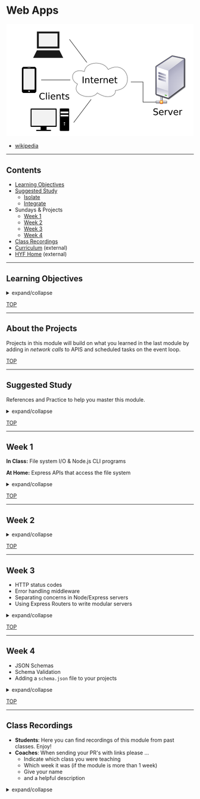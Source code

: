 # Web Apps

![client/server diagram](./diagrams/client-server-model.svg)

- [wikipedia](https://en.wikipedia.org/wiki/Client%E2%80%93server_model#/media/File:Client-server-model.svg)

---

## Contents

- [Learning Objectives](#learning-objectives)
- [Suggested Study](#suggested-study)
  - [Isolate](./isolate/index.html)
  - [Integrate](./integrate/README.md)
- Sundays & Projects
  - [Week 1](#week-1)
  - [Week 2](#week-2)
  - [Week 3](#week-3)
  - [Week 4](#week-4)
- [Class Recordings](#class-recordings)
- [Curriculum](https://home.hackyourfuture.be/curriculum) (external)
- [HYF Home](https://home.hackyourfuture.be/) (external)

---

## Learning Objectives

<details>
<summary>expand/collapse</summary>

### Programming Skills

- Comfortably work with the file system
- Explain "persistence"
- Build basic fullstack projects (SPA/API) that save to the file system
- Write RESTful APIs for simple data relationships
- Using NPM Packages in your projects
- Using Postman to develop APIs without a frontend
- Running and writing tests for API routes
- Documenting your code with JSDoc

### Native Node.js

- Node.js CLI scripts
  - [argsv](https://nodejs.org/en/knowledge/command-line/how-to-parse-command-line-arguments/) - Use command line arguments in Node
- Native Node.js modules
  - [assert](https://nodejs.org/api/assert.html) - Test values in Node.js
  - [fs](https://nodejs.org/api/fs.html) - Read & write form the file system
  - [path](https://nodejs.org/api/path.html) - Manipulate file paths
  - [util.promisify](https://nodejs.org/api/util.html#util_util_promisify_original) - Convert functions that take callbacks into Promises

### NPM Packages

- for fun:
  - [cowsay](https://github.com/piuccio/cowsay) - make cows say things
- for serious:
  - [node-fetch](https://github.com/node-fetch/node-fetch) - Make API requests from Node
  - [express](https://github.com/expressjs/express) - Minimalist web framework for node
  - [body-parser](https://github.com/expressjs/body-parser) - Parse HTTP request body into JS object
  - [cors](https://github.com/expressjs/cors) - Cross Origin Resource Sharing for Express
  - [morgan](https://github.com/expressjs/morgan) - logging for Express
  - [joi](https://github.com/hapijs/joi) - JSON schemas & validation

### Development Tools

- [JSDoc](https://github.com/jsdoc/jsdoc) - Generate documentation for your projects
- [Postman](https://www.postman.com/) - Test your APIs without a frontend

</details>

[TOP](#asynchronous-programming)

---

## About the Projects

Projects in this module will build on what you learned in the last module by adding in _network calls_ to APIS and scheduled tasks on the event loop.

[TOP](#asynchronous-programming)

---

## Suggested Study

References and Practice to help you master this module.

<details>
<summary>expand/collapse</summary>

> https://study.hackyourfuture.be/node-js

### Debugging Node in VSCode

- [Getting started with Node.js debugging in VS Code](https://www.youtube.com/watch?v=2oFKNL7vYV8)
- [Burke Holland](https://www.youtube.com/watch?v=NW2HG9C_mZc)
- [VSCode Channel Intro](https://www.youtube.com/watch?v=2oFKNL7vYV8)
- [James Q Quick](https://www.youtube.com/watch?v=yFtU6_UaOtA)
- [CodeSpace, 2 Ways](https://www.youtube.com/watch?v=N8O-Yf3hc-A)

### NPM

- [What is it? How to use it?](https://www.youtube.com/watch?v=8Rmj5UY5mJk)

### Node.js

- **101**
  - [Mosh: Node.js in 1 hour](https://www.youtube.com/watch?v=uVwtVBpw7RQ&list=PLTjRvDozrdlydy3uUBWZlLUTNpJSGGCEm&index=1)
  - [Traversy: Node for Absolute Beginners](https://www.youtube.com/watch?v=U8XF6AFGqlc)
  - [Traversy: Node.js Crash Course](https://www.youtube.com/watch?v=fBNz5xF-Kx4)
- **Built-In Modules**
  - [promisifying-fs](https://github.com/hackyourfuturebelgium/promisifying-fs)
- **CLIs**
  - [cowsaydex](https://github.com/hackyourfuturebelgium/cowsaydex)
  - Practice integrating NPM Packages into your projects, starting with [cowsay](https://github.com/piuccio/cowsay)
  - [node-practice-replace](https://github.com/HackYourFutureBelgium/node-practice-replace)
- **API Calls**
  - [node-fetch](https://www.npmjs.com/package/node-fetch): a module for using `fetch` syntax in Node.js
  - To study a full app with `node-fetch`, head over to [weather-it-promised](../integrate/weather-it-promised) & [weather-it-async-await](../integrate/weather-it-async-await)
  - [node-fetchemon](https://github.com/hackyourfuturebelgium/node-fetchemon) (exercises to practice `node-fetch`)

### About Servers

- HTTP Status Code: [HTTP Request Status Code Guide](https://www.youtube.com/watch?v=VLH3FMQ5BIQ)
- Middleware: [tutorialspoint](https://www.tutorialspoint.com/expressjs/expressjs_middleware.htm), [express.js guide](https://expressjs.com/en/guide/using-middleware.html), [writing middleware (video)](https://www.youtube.com/watch?v=msw1D8oSw5M)
- Static Serving: [alligator article](https://alligator.io/nodejs/serving-static-files-in-express/), [codedamn video](https://www.youtube.com/watch?v=7UErZ43jzrU)
- Error Handling Middleware:
  - [Handling Errors in Express](https://zellwk.com/blog/express-errors/)
  - [REST API Tutorial (Node, Express & Mongo) #10 - Error Handling](https://www.youtube.com/watch?v=w1V2SdzdQBs)
- CORS: [Cross Origin Resource Sharing](https://www.youtube.com/watch?v=x_Z6iYY5ibc)
- HTTP Statuses
  - [In 60 Seconds](https://www.youtube.com/watch?v=GrNrcmD6HLA)
  - [httpstatuses.com](https://httpstatuses.com/)
  - [wikipedia](https://en.wikipedia.org/wiki/List_of_HTTP_status_codes)
  - [http.cat](https://http.cat/)

### Express

- [Traversy: Express.js Crash Course](https://www.youtube.com/watch?v=L72fhGm1tfE)
- How To Build a Job Search App (Node, APIs, Vanilla JS): [video](https://www.youtube.com/watch?v=v7cprTuAnlA), [code](https://github.com/codebubb/job-search-app/)
- Error Handling
  - [The Net Ninja](https://www.youtube.com/watch?v=w1V2SdzdQBs)
  - [Andrew Mead](https://www.youtube.com/watch?v=R4uiu3fR38I)
  - [Devnami](https://www.youtube.com/watch?v=pYj48mDXHBU)
- `Router`
  - [Scotch.io](https://scotch.io/tutorials/learn-to-use-the-new-router-in-expressjs-4)
  - [Hungry Turtle](https://www.youtube.com/watch?v=paNikhYqdz0)
  - [Rithm School](https://www.youtube.com/watch?v=Lxp7147emnM)
  - [The Docs](https://expressjs.com/en/guide/routing.html)
- [pokedex-api](https://github.com/hackyourfuturebelgium/pokedex-api)

### Best Practices

- `config` file: [how to](https://goenning.net/2016/05/13/how-i-manage-application-configuration-with-nodejs/)

### JSON Schemas

- [The Docs](https://json-schema.org/learn/getting-started-step-by-step.html)
- [a video](https://www.youtube.com/watch?v=tp4IzG6oDA0)
- Schema Validation
  - [jsonschemavalidator.net](https://www.jsonschemavalidator.net/) (used in the prep videos)
  - [tv4 validation library](https://github.com/geraintluff/tv4) (prep video and your projects)

### Deployment

__Directly from GitHub__

- [FCC Article](https://www.freecodecamp.org/news/how-to-deploy-a-nodejs-app-to-heroku-from-github-without-installing-heroku-on-your-machine-433bec770efe/)
- [Heroku CI](https://www.heroku.com/continuous-integration)

__From Terminal__

- [Heroku Getting Started](https://devcenter.heroku.com/articles/getting-started-with-nodejs)
- [Scotch Tutorial](https://scotch.io/tutorials/how-to-deploy-a-node-js-app-to-heroku)
- [Heroku devhints](https://devhints.io/heroku)
- [Heroku DevCenter: Node.js Support](https://devcenter.heroku.com/articles/nodejs-support)
- [Heroku DevCenter: Advanced Automation](https://devcenter.heroku.com/articles/multiple-environments#advanced-linking-local-branches-to-remote-apps)

### From Founders and Coders

[Founders and Coders](https://founders-and-coders.gitbook.io/coursebook/) is another open-source course in web development.  They have some great resources for learning Node, Express and Web Apps

- [Node.js](https://founders-and-coders.gitbook.io/coursebook/curriculum/node/schedule)
- [REST APIs](https://founders-and-coders.gitbook.io/coursebook/curriculum/rest-apis/schedule)
- [oliverjam](https://github.com/oliverjam?tab=repositories)
  - take a search through Oliver's repositories, worth it

</details>

[TOP](#asynchronous-programming)

---

## Week 1

**In Class:** File system I/O & Node.js CLI programs

**At Home:** Express APIs that access the file system

<details>
<summary>expand/collapse</summary>

### Prep Work

> before class

- **VS Code Debugger**
  - [Getting started with Node.js debugging in VS Code](https://www.youtube.com/watch?v=2oFKNL7vYV8)
- **Error-First Callbacks**
  - [fredkschott](https://fredkschott.com/post/2014/03/understanding-error-first-callbacks-in-node-js/) (article)
  - [Sid Harder](https://duckduckgo.com/?q=sid+harder+javascript+error+first&atb=v214-1&iax=videos&ia=videos&iai=https%3A%2F%2Fwww.youtube.com%2Fwatch%3Fv%3D0h8r2K7ZHZU) (video)
  - [David Connelly](https://www.youtube.com/watch?v=Pov477mI57A) (video)
- **`fs`**
  - [study.hyf.be](https://study.hackyourfuture.be/node-js/native-modules#fs)
  - [About _/isolate/fs_](https://vimeo.com/414475261) (first 20 minutes)
  - [/isolate/fs](./isolate/fs)


### Lesson Plan

> during class

[Class Slides](./slides/1-class.html)

#### Before Break

- `process.argv`: [examples](./isolate/process-argv)
- `assert`: [examples](./isolate/assert)
- `fs`: [examples](./isolate/fs/examples)
- [week 1 exercises](./isolate/week-1-exercises)

#### After break

--- - - refactor to in repo -- - -- -

- [entries-manager-cli](https://github.com/hackyourfuturebelgium/entries-manager-cli) (starter repo)


### Project

> after class


#### `restful-courses`

> [Code-Along](https://github.com/HackYourFutureBelgium/homework-submission/#projects)

This week's project is to follow the  [Build RESTful APIs with Node and Express](https://www.youtube.com/watch?v=pKd0Rpw7O48) by Mosh.  Besides just Express and writing RESTful routes you will learn how to use _JSON schemas_, test your API's with _Postman_, use _environmental variables-, and practice continuous development using _nodemon_.

Don't worry if you don't understand everything in this project.  The tutorial covers a lot of material very quickly, we'll spend the next weeks going deeper into the topics Mosh covers here.  Think of this week's project as a sneak preview of the coming 3 weeks.

Just copying his code is not all! After finishing with the tutorial you will need to refactor the code so that It reads and writes from a file called `courses.json` instead of using a local variable. ie:

1. ```js
    app.post('/api/courses', (req, res)=>{
        const { error } = validateCourse(req.body);
        if(error) return res.status(400).send(error.details[0].message);
        const course = {
            id: courses.length + 1,
            name: req.body.name
        };
        courses.push(course);
        res.send(course);
    });
    ```
1. ```js
    // there are some mistakes in this, we can't give it all away ;)
    app.post('/api/courses', (req, res) => {
      const { error } = validateCourse(req.body);
      if (error) {
        return res.status(400).send(error.details[0].message);
      }
      fs.writeFileSync(COURSES_PATH, (err, content) => {
        if (err) {
          res.status(500).send(err.message);
          return;
        }
        const parsedCourses = JSON.stringify(content);
        const course = {
          id: courses.length + 1,
          name: req.body.name
        };
        parsedCourses.push(course);
        const stringifiedCourses = JSON.parse(parsedCourses, null, '  ');
        fs.readFileSync(COURSES_PATH, parsedCourses, (err) => {
          if (err) {
            res.status(500).send(err.message);
            return;
          }
          res.send(course);
        });
      });
    });
    ```

You will be expected to turn in your code from his tutorial on a new repository called `restful-courses`. you will be assessed not only on your live demo, but also on the quality of your code, the correctness of your branches, the organization of your code, and the completeness of your README.  Your repo must include:

#### Checklist

```md
- [ ] [repo](https://github.com/_/_) (with a complete README)
- [ ] [live demo](https://_.github.io/_)
- Project Planning
  - [ ] [Backlog](https://github.com/_/_/tree/master/project-planning/backlog.md)
  - [ ] [Development Strategy](https://github.com/_/_/tree/master/project-planning/development-strategy.md)
  - [ ] [Project board](https://github.com/_/_/projects/_)
- Implementation
  - [ ] ES Modules (`import`/`export`)
  - [ ] at least one `class`
  - [ ] at least one `setTimeout` and one `setInterval`
  - [ ] Logs of each user interaction
```

</details>

[TOP](#asynchronous-programming)

---

## Week 2


<details>
<summary>expand/collapse</summary>

### Prep Work

> before class

- Slides: [live](./slides/2-prep.html)
- Recordings: [Part 1](https://vimeo.com/415924788), [Part 2](https://vimeo.com/415919630), [Part 3](https://vimeo.com/416350569)
- [About Servers](#about-servers)
- `config` file: [how to](https://goenning.net/2016/05/13/how-i-manage-application-configuration-with-nodejs/)


### Lesson Plan

> during class

[Class Slides](./slides/2-class.html)

#### Before Break

- Static Serving: [example](../isolate/server-static-example), [exercise](../isolate/server-static-exercise)
- Dynamic Serving: [example](../isolate/server-dynamic-example)
- Params, Queries & Body: [example](../isolate/server-param-query-body-example), [exercise](../isolate/server-param-query-body-exercise)

#### After break

- [textidor](https://github.com/hackyourfuturebelgium/textidor) (starter repo). A basic fullstack text editor app.

### Project

> after class

**DIY Wiki**: [Starer Code](https://home.hackyourfuture.be/students/weekly-assignments#projects)

This week's project is to complete the code in [the `diy-wiki` repository](https://github.com/hackyourfuturebelgium/diy-wiki). Besides a working `server.js` file, your repo should have:

- A `development-strategy.md` file to explain how you built the app in small pieces (this file doesn't need to match the tutorial!)
- One branch per step in your `development-strategy.md`
- A complete README.md

#### Checklist

```md
- [ ] [repo](https://github.com/_/_) (with a complete README)
- [ ] [live demo](https://_.github.io/_)
- Project Planning
  - [ ] [Backlog](https://github.com/_/_/tree/master/project-planning/backlog.md)
  - [ ] [Development Strategy](https://github.com/_/_/tree/master/project-planning/development-strategy.md)
  - [ ] [Project board](https://github.com/_/_/projects/_)
- Implementation
  - [ ] ES Modules (`import`/`export`)
  - [ ] at least one `class`
  - [ ] at least one `setTimeout` and one `setInterval`
  - [ ] Logs of each user interaction
```

</details>

[TOP](#asynchronous-programming)

---

## Week 3

- HTTP status codes
- Error handling middleware
- Separating concerns in Node/Express servers
- Using Express Routers to write modular servers

<details>
<summary>expand/collapse</summary>

### Prep Work

> before class

- [slides](./slides/3-prep.html)
- videos: [Part 1](https://vimeo.com/417960548), [Part 2](https://vimeo.com/418360319), [Part 3](https://vimeo.com/418359614)

### Lesson Plan

> during class

[Class Slides](./slides/3-class.html)

#### Before Break

Practice refactoring small Express apps from single-file servers into multiple files using `express.Router()`.

- Exercises
  - [param/query/body](../isolate/refactored-exercise-param-query-body)
  - [`fs`: error middleware](../isolate/refactored-exercise-fs-error-middleware)
  - [`fs`: param/query/body](../isolate/refactored-exercise-fs-param-query-body)
- Examples
  - [dynamic server](../isolate/refactored-example-dynamic)
  - [params/query/body](../isolate/refactored-example-param-query-body)

#### After break

Revisit the text editor app you studied last week, this time refactoring the server from a single file to the same folder structure as the exercises. The code in this repo works!  Your job is to make sure it _still_ works after you've refactored it :)

- [textidor-refactor](https://github.com/hackyourfuturebelgium/textidor-refactor) (starter repo)

### Project

> after class

- [the `courses-web-app` template repo](https://github.com/HackYourFutureBelgium/courses-web-app)

Again with the refactors?! This week's project is refactor the API from [Build RESTful APIs with Node and Express](https://www.youtube.com/watch?v=pKd0Rpw7O48) into a full web app. To help you get started, you can use [the `courses-web-app` template repo](https://github.com/HackYourFutureBelgium/courses-web-app).

Besides refactoring the backend into multiple files, you are also expected to develope a frontend for your API in the `/client` directory.  You can design the frontend however you like, and organize the code in a way that makes sense to you.  The main objective this week is to understand how the frontend & backend are related.

Your repo must include:

- A `development-strategy.md` file to explain how you built the app in small pieces (this file doesn't need to match the tutorial!)
- One branch per step in your `development-strategy.md`
- A complete README.md
- A working frontend in the `/client` directory

#### Checklist

```md
- [ ] [repo](https://github.com/_/_) (with a complete README)
- [ ] [live demo](https://_.github.io/_)
- Project Planning
  - [ ] [Backlog](https://github.com/_/_/tree/master/project-planning/backlog.md)
  - [ ] [Development Strategy](https://github.com/_/_/tree/master/project-planning/development-strategy.md)
  - [ ] [Project board](https://github.com/_/_/projects/_)
- Implementation
  - [ ] ES Modules (`import`/`export`)
  - [ ] at least one `class`
  - [ ] at least one `setTimeout` and one `setInterval`
  - [ ] Logs of each user interaction
```

</details>

[TOP](#asynchronous-programming)

---

## Week 4

- JSON Schemas
- Schema Validation
- Adding a `schema.json` file to your projects

<details>
<summary>expand/collapse</summary>

### Prep Work

> before class

- [slides](./slides/4-prep.html)
- videos: [Part 1](https://vimeo.com/420678014), [Part 2](https://vimeo.com/422487341)
- [input validation example](./isolate/input-validation-example-from-video)

### Lesson Plan

> during class

[Class Slides](./slides/4-class.html)

#### Before Break

Practice using JSON Schemas & `tv4` to protect data saved in a .json file.

- Exercises
  - [Write the Data](../isolate/input-validation-exercise-data)
  - [Write the Schema](../isolate/input-validation-exercise-schema)
  - [Write the Handlers](../isolate/input-validation-exercise-handlers)
- Examples
  - [example from the prep videos](../isolate/input-valiation-example-from-video)
  - [completed example](../isolate/input-valiation-example-complete)

#### After break

Build a simple _virtual file system_ using a .json data file and schema.  This API is very similar to the one you studied the last two weeks, but instead of reading and writing actual files it stores file names and text contents as entries in a single .json file.

- [textidor-validated](https://github.com/hackyourfuturebelgium/textidor-validated) (starter repo)

### Project

> after class

**impress yourselves!**

This week's project is open-ended.  Starting with the [tv4-validation-fs-template](https://github.com/HackYourFutureBelgium/tv4-validation-fs-template), build a project to impress yourself.  You've been at HYF for a few months now and every week your projects have been given to you. You've hopefully learned about planning the steps of your projects, organizing your code, and writing clean code.  It's time to put yourself to the test.

Here are some tips to help you find your way:

1. _start with your user_ Begin by identifying the type of person who will want ot use your app, and why they would want to use it. Who is this project for? What does the app do for them? Why is this helpful?
2. _define your data_ Before you start coding, understand the data your application will be using. This includes writing the schema and creating some starter data by hand.
3. _write your backend first_ After defining your data, write an API that allows users to create, read, update, and delete entries in your data file.

Your finished repository should include:

- A `development-strategy.md` file to explain how you built the app in small pieces
- One branch per step in your `development-strategy.md`
- A complete README.md
- A working frontend in the `/client` directory
- A working API in the `/api` directory
- A schema and valid data in the `/data` directory
- A deployed demo using Heroku

#### Checklist

```md
- [ ] [repo](https://github.com/_/_) (with a complete README)
- [ ] [live demo](https://_.github.io/_)
- Project Planning
  - [ ] [Backlog](https://github.com/_/_/tree/master/project-planning/backlog.md)
  - [ ] [Development Strategy](https://github.com/_/_/tree/master/project-planning/development-strategy.md)
  - [ ] [Project board](https://github.com/_/_/projects/_)
- Implementation
  - [ ] ES Modules (`import`/`export`)
  - [ ] at least one `class`
  - [ ] at least one `setTimeout` and one `setInterval`
  - [ ] Logs of each user interaction
```

</details>

[TOP](#asynchronous-programming)

---

## Class Recordings

- **Students**: Here you can find recordings of this module from past classes.  Enjoy!
- **Coaches**: When sending your PR's with links please ...
  - Indicate which class you were teaching
  - Which week it was (if the module is more than 1 week)
  - Give your name
  - and a helpful description

<details>
<summary>expand/collapse</summary>

### Class 7 & 8

> [Shaun](https://github.com/badgerbadgerbadgerbadger), [Evan](https://github.com/colevanderswands/)

1. week 1:
   - Part 1: [Node, Web Apps, CLI's, `fs`, `process.argv`, `assert`](https://vimeo.com/414454713)
   - Part 2: [Exercise recap, Project intro](https://vimeo.com/414475261)
   - Wrap-up: [Homework explanation](https://vimeo.com/414475261)
2. week 2:
   - [Part 1](https://vimeo.com/416866173)
   - [Part 2](https://vimeo.com/416889277)
   - [Wrap-up](https://vimeo.com/416906829)
3. week 3:
   - Part 1: [A](https://vimeo.com/417960548), [B](https://vimeo.com/419545487)
   - [Part 2](https://vimeo.com/418360319)
   - [Part 3](https://vimeo.com/418359614)
4. week 4
   - [Part 1](https://vimeo.com/422120045)
   - [Part 2](https://vimeo.com/422148011)
   - [Part 3](https://vimeo.com/422149853)

</details>
